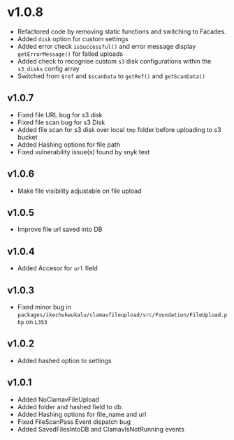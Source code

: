 # v1.0.8

- Refactored code by removing static functions and switching to Facades.
- Added `disk` option for custom settings
- Added error check `isSuccessful()` and error message display `getErrorMessage()` for failed uploads
- Added check to recognise custom `s3` disk configurations within the `s3_disks` config array
- Switched from `$ref` and `$scanData` to `getRef()` and `getScanData()`

## v1.0.7

- Fixed file URL bug for s3 disk
- Fixed file scan bug for s3 Disk
- Added file scan for s3 disk over local `tmp` folder before uploading to s3 bucket
- Added Hashing options for file path
- Fixed vulnerability issue(s) found by snyk test

## v1.0.6

- Make file visibility adjustable on file upload

## v1.0.5

- Improve file url saved into DB

## v1.0.4

- Added Accesor for `url` field

## v1.0.3

- Fixed minor bug in `packages/ikechukwukalu/clamavfileupload/src/Foundation/FileUpload.php` on `L353`

## v1.0.2

- Added hashed option to settings

## v1.0.1

- Added NoClamavFileUpload
- Added folder and hashed field to db
- Added Hashing options for file_name and url
- Fixed FileScanPass Event dispatch bug
- Added SavedFilesIntoDB and ClamavIsNotRunning events
